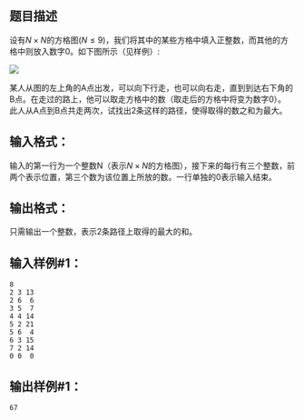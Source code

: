 ## 题目描述

设有$N \times N$的方格图$(N \le 9)$，我们将其中的某些方格中填入正整数，而其他的方格中则放入数字0。如下图所示（见样例）:

![](https://ww1.sinaimg.cn/large/007i4MEmgy1g114fkhrwpj30lf0da0t9.jpg)

某人从图的左上角的A点出发，可以向下行走，也可以向右走，直到到达右下角的B点。在走过的路上，他可以取走方格中的数（取走后的方格中将变为数字0）。
此人从A点到B点共走两次，试找出2条这样的路径，使得取得的数之和为最大。

## 输入格式：

输入的第一行为一个整数N（表示$N \times N$的方格图），接下来的每行有三个整数，前两个表示位置，第三个数为该位置上所放的数。一行单独的0表示输入结束。

## 输出格式：

只需输出一个整数，表示2条路径上取得的最大的和。


## 输入样例#1： 
```
8
2 3 13
2 6  6
3 5  7
4 4 14
5 2 21
5 6  4
6 3 15
7 2 14
0 0  0
```

## 输出样例#1： 

```
67
```

